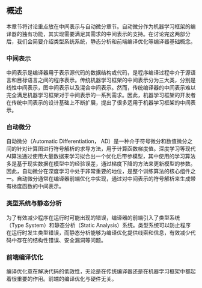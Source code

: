 概述
----

本章节将讨论重点放在中间表示与自动微分章节。自动微分作为机器学习框架的编译器的独有功能，其实现需要满足其需求的中间表示的支持。在讨论完这两部分后，我们会简要介绍类型系统系统，静态分析和前端编译优化等编译器基础概念。

### 中间表示

中间表示是编译器用于表示源代码的数据结构或代码，是程序编译过程中介于源语言和目标语言之间的程序表示。传统机器学习框架的中间表示分为三大类，分别是线性中间表示，图中间表示以及混合中间表示。然而，传统编译器的中间表示难以完全满足机器学习框架对于中间表示的一系列需求。因此，机器学习框架的开发者在传统中间表示的设计基础上不断扩展，提出了很多适用于机器学习框架的中间表示。

### 自动微分

自动微分（Automatic Differentiation，
AD）是一种介于符号微分和数值微分之间的针对计算图进行符号解析的求导方法，用于计算函数梯度值。深度学习等现代AI算法通过使用大量数据来学习拟合出一个优化后带参模型，其中使用的学习算法多是基于现实数据在模型中的经验误差，通过梯度下降的方法来更新模型的参数。因此，自动微分在深度学习中处于非常重要的地位，是整个训练算法的核心组件之一。自动微分通常在编译器前端优化中实现，通过对中间表示的符号解析来生成带有梯度函数的中间表示。

### 类型系统与静态分析

为了有效减少程序在运行时可能出现的错误，编译器的前端引入了类型系统（Type
System）和静态分析（Static
Analysis）系统。类型系统可以防止程序在运行时发生类型错误，而静态分析能够为编译优化提供线索和信息，有效减少代码中存在的结构性错误、安全漏洞等问题。

### 前端编译优化

编译优化意在解决代码的低效性，无论是在传统编译器还是在机器学习框架中都起着很重要的作用。前端的编译优化与硬件无关。
